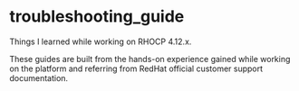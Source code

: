 # troubleshooting_guide

Things I learned while working on RHOCP 4.12.x.

These guides are built from the hands-on experience gained while working on the platform and referring from RedHat official customer support documentation.
